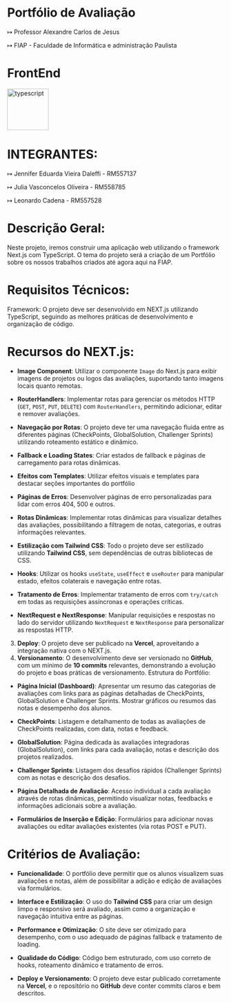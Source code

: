 # Portfólio de Avaliação

↦ Professor Alexandre Carlos de Jesus

↦ FIAP - Faculdade de Informática e administração Paulista

# FrontEnd 

<img width="96" height="96" src="https://img.icons8.com/color/96/typescript.png" alt="typescript"/> 

# INTEGRANTES:

↦ Jennifer Eduarda Vieira Daleffi - RM557137

↦ Julia Vasconcelos Oliveira - RM558785

↦ Leonardo Cadena - RM557528

# Descrição Geral: 

Neste projeto, iremos construir uma aplicação web utilizando o framework Next.js com TypeScript. O tema do projeto será a criação de um Portfólio sobre 
os nossos trabalhos criados até agora aqui na FIAP. 

# Requisitos Técnicos: 

Framework: O projeto deve ser desenvolvido em NEXT.js utilizando TypeScript, seguindo as 
melhores práticas de desenvolvimento e organização de código.

# Recursos do NEXT.js:

 - **Image Component**: Utilizar o componente `Image` do Next.js para exibir imagens de projetos ou logos 
das avaliações, suportando tanto imagens locais quanto remotas.

 - **RouterHandlers**: Implementar rotas para gerenciar os métodos HTTP (`GET`, `POST`, `PUT`, `DELETE`) 
com `RouterHandlers`, permitindo adicionar, editar e remover avaliações.

 - **Navegação por Rotas**: O projeto deve ter uma navegação fluida entre as diferentes páginas 
(CheckPoints, GlobalSolution, Challenger Sprints) utilizando roteamento estático e dinâmico.

 - **Fallback e Loading States**: Criar estados de fallback e páginas de carregamento para rotas dinâmicas.

 - **Efeitos com Templates**: Utilizar efeitos visuais e templates para destacar seções importantes do 
portfólio

 - **Páginas de Erros**: Desenvolver páginas de erro personalizadas para lidar com erros 404, 500 e outros.

 - **Rotas Dinâmicas**: Implementar rotas dinâmicas para visualizar detalhes das avaliações, possibilitando a 
filtragem de notas, categorias, e outras informações relevantes.

 - **Estilização com Tailwind CSS**: Todo o projeto deve ser estilizado utilizando **Tailwind CSS**, sem 
dependências de outras bibliotecas de CSS.

 - **Hooks**: Utilizar os hooks `useState`, `useEffect` e `useRouter` para manipular estado, efeitos colaterais e 
navegação entre rotas.

 - **Tratamento de Erros**: Implementar tratamento de erros com `try/catch` em todas as requisições 
assíncronas e operações críticas.

 - **NextRequest e NextResponse**: Manipular requisições e respostas no lado do servidor utilizando 
`NextRequest` e `NextResponse` para personalizar as respostas HTTP.

3. **Deploy**: O projeto deve ser publicado na **Vercel**, aproveitando a integração nativa com o NEXT.js.
4. **Versionamento**: O desenvolvimento deve ser versionado no **GitHub**, com um mínimo de **10 
commits** relevantes, demonstrando a evolução do projeto e boas práticas de versionamento.
Estrutura do Portfólio: 
- **Página Inicial (Dashboard)**: Apresentar um resumo das categorias de avaliações com links para as 
páginas detalhadas de CheckPoints, GlobalSolution e Challenger Sprints. Mostrar gráficos ou resumos das 
notas e desempenho dos alunos.

- **CheckPoints**: Listagem e detalhamento de todas as avaliações de CheckPoints realizadas, com data, 
notas e feedback.

- **GlobalSolution**: Página dedicada às avaliações integradoras (GlobalSolution), com links para cada 
avaliação, notas e descrição dos projetos realizados.

- **Challenger Sprints**: Listagem dos desafios rápidos (Challenger Sprints) com as notas e descrição dos 
desafios.

- **Página Detalhada de Avaliação**: Acesso individual a cada avaliação através de rotas dinâmicas, 
permitindo visualizar notas, feedbacks e informações adicionais sobre a avaliação.

- **Formulários de Inserção e Edição**: Formulários para adicionar novas avaliações ou editar avaliações 
existentes (via rotas POST e PUT).

# Critérios de Avaliação: 
- **Funcionalidade**: O portfólio deve permitir que os alunos visualizem suas avaliações e notas, além de 
possibilitar a adição e edição de avaliações via formulários.

- **Interface e Estilização**: O uso do **Tailwind CSS** para criar um design limpo e responsivo será avaliado, 
assim como a organização e navegação intuitiva entre as páginas.

- **Performance e Otimização**: O site deve ser otimizado para desempenho, com o uso adequado de 
páginas fallback e tratamento de loading.

- **Qualidade do Código**: Código bem estruturado, com uso correto de hooks, roteamento dinâmico e 
tratamento de erros. 

- **Deploy e Versionamento**: O projeto deve estar publicado corretamente na **Vercel**, e o repositório 
no **GitHub** deve conter commits claros e bem descritos. 